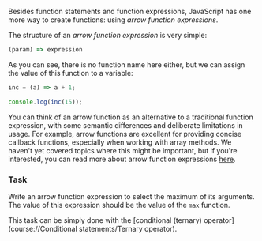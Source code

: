 Besides function statements and function expressions, JavaScript has one more way to create functions: using _arrow function expressions_.

The structure of an _arrow function expression_ is very simple:
```js
(param) => expression
```

As you can see, there is no function name here either, but we can assign the value of this function to a variable:
```js
inc = (a) => a + 1;

console.log(inc(15));
```

You can think of an arrow function as an alternative to a traditional function expression, with some semantic differences and deliberate limitations in usage. For example, arrow functions are excellent for providing concise callback functions, especially when working with array methods. We haven't yet covered topics where this might be important, but if you're interested, you can read more about arrow function expressions [here](https://developer.mozilla.org/en-US/docs/Web/JavaScript/Reference/Functions/Arrow_functions).

### Task
Write an arrow function expression to select the maximum of its arguments. The value of this expression should be the value of the `max` function.

<div class="hint">

  This task can be simply done with the [conditional (ternary) operator](course://Conditional statements/Ternary operator).
</div>
